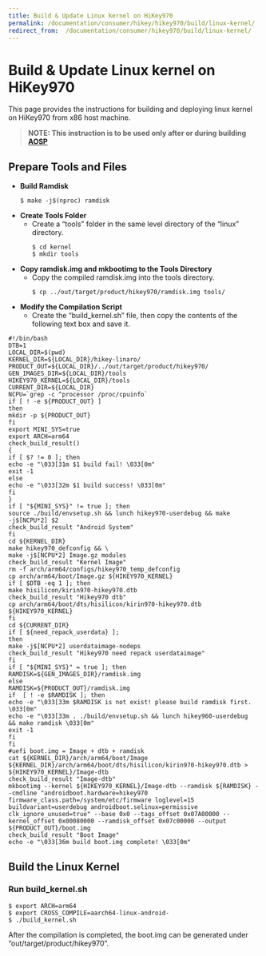 ```yaml
---
title: Build & Update Linux kernel on HiKey970
permalink: /documentation/consumer/hikey/hikey970/build/linux-kernel/
redirect_from:  /documentation/consumer/hikey970/build/linux-kernel/
---
```


# Build & Update Linux kernel on HiKey970

This page provides the instructions for building and deploying linux
kernel on HiKey970 from x86 host machine.

 >**NOTE: This instruction is to be used only after or during building [AOSP](aosp/)**

## Prepare Tools and Files
- **Build Ramdisk**
  ```
  $ make -j$(nproc) ramdisk
  ```
- **Create Tools Folder**
  - Create a “tools” folder in the same level directory of the “linux” directory.
    ```
    $ cd kernel
    $ mkdir tools
    ```
- **Copy ramdisk.img and mkbootimg to the Tools Directory**
  - Copy the compiled ramdisk.img into the tools directory.
    ```
    $ cp ../out/target/product/hikey970/ramdisk.img tools/
    ```
- **Modify the Compilation Script**
  - Create the “build_kernel.sh” file, then copy the contents of the following text box and save it.
```
#!/bin/bash
DTB=1
LOCAL_DIR=$(pwd)
KERNEL_DIR=${LOCAL_DIR}/hikey-linaro/
PRODUCT_OUT=${LOCAL_DIR}/../out/target/product/hikey970/
GEN_IMAGES_DIR=${LOCAL_DIR}/tools
HIKEY970_KERNEL=${LOCAL_DIR}/tools
CURRENT_DIR=${LOCAL_DIR}
NCPU=`grep -c ^processor /proc/cpuinfo`
if [ ! -e ${PRODUCT_OUT} ]
then
mkdir -p ${PRODUCT_OUT}
fi
export MINI_SYS=true
export ARCH=arm64
check_build_result()
{
if [ $? != 0 ]; then
echo -e "\033[31m $1 build fail! \033[0m"
exit -1
else
echo -e "\033[32m $1 build success! \033[0m"
fi
}
if [ "${MINI_SYS}" != true ]; then
source ./build/envsetup.sh && lunch hikey970-userdebug && make
-j$[NCPU*2] $2
check_build_result "Android System"
fi
cd ${KERNEL_DIR}
make hikey970_defconfig && \
make -j$[NCPU*2] Image.gz modules
check_build_result "Kernel Image"
rm -f arch/arm64/configs/hikey970_temp_defconfig
cp arch/arm64/boot/Image.gz ${HIKEY970_KERNEL}
if [ $DTB -eq 1 ]; then
make hisilicon/kirin970-hikey970.dtb
check_build_result "Hikey970 dtb"
cp arch/arm64/boot/dts/hisilicon/kirin970-hikey970.dtb ${HIKEY970_KERNEL}
fi
cd ${CURRENT_DIR}
if [ ${need_repack_userdata} ];
then
make -j$[NCPU*2] userdataimage-nodeps
check_build_result "Hikey970 need repack userdataimage"
fi
if [ "${MINI_SYS}" = true ]; then
RAMDISK=${GEN_IMAGES_DIR}/ramdisk.img
else
RAMDISK=${PRODUCT_OUT}/ramdisk.img
if  [ ! -e $RAMDISK ]; then
echo -e "\033[33m $RAMDISK is not exist! please build ramdisk first.
\033[0m"
echo -e "\033[33m . ./build/envsetup.sh && lunch hikey960-userdebug
&& make ramdisk \033[0m"
exit -1
fi
fi
#uefi boot.img = Image + dtb + ramdisk
cat ${KERNEL_DIR}/arch/arm64/boot/Image ${KERNEL_DIR}/arch/arm64/boot/dts/hisilicon/kirin970-hikey970.dtb > ${HIKEY970_KERNEL}/Image-dtb
check_build_result "Image-dtb"
mkbootimg --kernel ${HIKEY970_KERNEL}/Image-dtb --ramdisk ${RAMDISK} --cmdline "androidboot.hardware=hikey970 firmware_class.path=/system/etc/firmware loglevel=15 buildvariant=userdebug androidboot.selinux=permissive clk_ignore_unused=true" --base 0x0 --tags_offset 0x07A00000 --kernel_offset 0x00080000 --ramdisk_offset 0x07c00000 --output ${PRODUCT_OUT}/boot.img
check_build_result "Boot Image"
echo -e "\033[36m build boot.img complete! \033[0m"
```

## Build the Linux Kernel

### Run build_kernel.sh

```shell
$ export ARCH=arm64
$ export CROSS_COMPILE=aarch64-linux-android-
$ ./build_kernel.sh
```

After the compilation is completed, the boot.img can be generated under “out/target/product/hikey970”.
